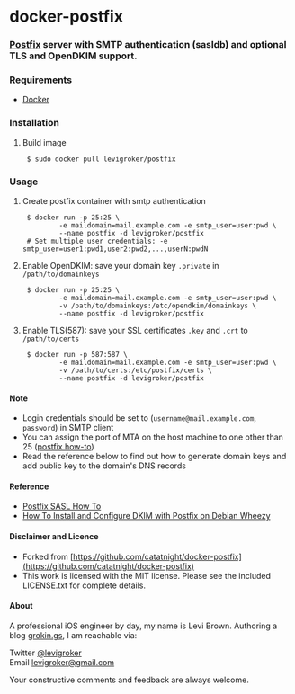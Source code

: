 docker-postfix
==============
### [Postfix](http://www.postfix.org) server with SMTP authentication (sasldb) and optional TLS and OpenDKIM support.

### Requirements
+ [Docker](https://www.docker.com)

### Installation
1. Build image

		$ sudo docker pull levigroker/postfix

### Usage
1. Create postfix container with smtp authentication

		$ docker run -p 25:25 \
				-e maildomain=mail.example.com -e smtp_user=user:pwd \
				--name postfix -d levigroker/postfix
		# Set multiple user credentials: -e smtp_user=user1:pwd1,user2:pwd2,...,userN:pwdN

2. Enable OpenDKIM: save your domain key ```.private``` in ```/path/to/domainkeys```

		$ docker run -p 25:25 \
				-e maildomain=mail.example.com -e smtp_user=user:pwd \
				-v /path/to/domainkeys:/etc/opendkim/domainkeys \
				--name postfix -d levigroker/postfix
3. Enable TLS(587): save your SSL certificates ```.key``` and ```.crt``` to  ```/path/to/certs```

		$ docker run -p 587:587 \
				-e maildomain=mail.example.com -e smtp_user=user:pwd \
				-v /path/to/certs:/etc/postfix/certs \
				--name postfix -d levigroker/postfix

#### Note
* Login credentials should be set to (`username@mail.example.com`, `password`) in SMTP client
* You can assign the port of MTA on the host machine to one other than 25 ([postfix how-to](http://www.postfix.org/MULTI_INSTANCE_README.html))
* Read the reference below to find out how to generate domain keys and add public key to the domain's DNS records

#### Reference
* [Postfix SASL How To](http://www.postfix.org/SASL_README.html)
* [How To Install and Configure DKIM with Postfix on Debian Wheezy](https://www.digitalocean.com/community/articles/how-to-install-and-configure-dkim-with-postfix-on-debian-wheezy)

#### Disclaimer and Licence

* Forked from [https://github.com/catatnight/docker-postfix](https://github.com/catatnight/docker-postfix)
* This work is licensed with the MIT license.
  Please see the included LICENSE.txt for complete details.

#### About
A professional iOS engineer by day, my name is Levi Brown. Authoring a blog
[grokin.gs](http://grokin.gs), I am reachable via:

Twitter [@levigroker](https://twitter.com/levigroker)  
Email [levigroker@gmail.com](mailto:levigroker@gmail.com)  

Your constructive comments and feedback are always welcome.

